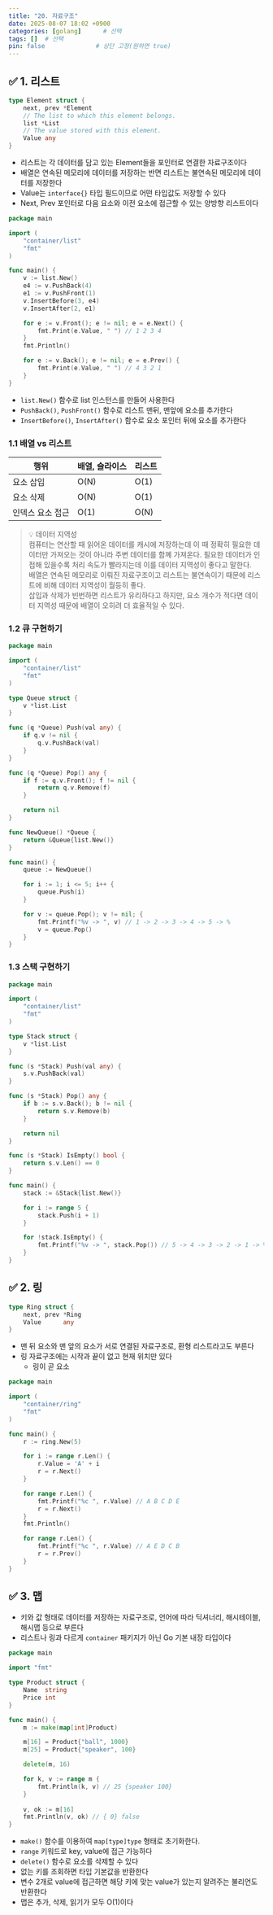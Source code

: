 ```yaml
---
title: "20. 자료구조"
date: 2025-08-07 18:02 +0900
categories: [golang]      # 선택
tags: []  # 선택
pin: false              # 상단 고정(원하면 true)
---
```

## ✅ 1. 리스트
```go
type Element struct {
	next, prev *Element
	// The list to which this element belongs.
	list *List
	// The value stored with this element.
	Value any
}
```
- 리스트는 각 데이터를 담고 있는 Element들을 포인터로 연결한 자료구조이다
- 배열은 연속된 메모리에 데이터를 저장하는 반면 리스트는 불연속된 메모리에 데이터를 저장한다
- Value는 `interface{}` 타입 필드이므로 어떤 타입값도 저장할 수 있다
- Next, Prev 포인터로 다음 요소와 이전 요소에 접근할 수 있는 양방향 리스트이다

```go
package main

import (
	"container/list"
	"fmt"
)

func main() {
	v := list.New()
	e4 := v.PushBack(4)
	e1 := v.PushFront(1)
	v.InsertBefore(3, e4)
	v.InsertAfter(2, e1)

	for e := v.Front(); e != nil; e = e.Next() {
		fmt.Print(e.Value, " ") // 1 2 3 4
	}
	fmt.Println()

	for e := v.Back(); e != nil; e = e.Prev() {
		fmt.Print(e.Value, " ") // 4 3 2 1
	}
}
```
- `list.New()` 함수로 list 인스턴스를 만들어 사용한다
- `PushBack()`, `PushFront()` 함수로 리스트 맨뒤, 맨앞에 요소를 추가한다
- `InsertBefore()`, `InsertAfter()` 함수로 요소 포인터 뒤에 요소를 추가한다

### 1.1 배열 vs 리스트

| 행위        | 배열, 슬라이스 | 리스트  |
| --------- | -------- | ---- |
| 요소 삽입     | O(N)     | O(1) |
| 요소 삭제     | O(N)     | O(1) |
| 인덱스 요소 접근 | O(1)     | O(N) |

> 💡 데이터 지역성  
> 컴퓨터는 연산할 때 읽어온 데이터를 캐시에 저장하는데 이 때 정확히 필요한 데이터만 가져오는 것이 아니라 주변 데이터를 함꼐 가져온다. 필요한 데이터가 인접해 있을수록 처리 속도가 빨라지는데 이를 데이터 지역성이 좋다고 말한다.  
> 배열은 연속된 메모리로 이뤄진 자료구조이고 리스트는 불연속이기 때문에 리스트에 비해 데이터 지역성이 월등히 좋다.  
> 삽입과 삭제가 빈번하면 리스트가 유리하다고 하지만, 요소 개수가 적다면 데이터 지역성 때문에 배열이 오히려 더 효율적일 수 있다.

### 1.2 큐 구현하기
```go
package main

import (
	"container/list"
	"fmt"
)

type Queue struct {
	v *list.List
}

func (q *Queue) Push(val any) {
	if q.v != nil {
		q.v.PushBack(val)
	}
}

func (q *Queue) Pop() any {
	if f := q.v.Front(); f != nil {
		return q.v.Remove(f)
	}

	return nil
}

func NewQueue() *Queue {
	return &Queue{list.New()}
}

func main() {
	queue := NewQueue()

	for i := 1; i <= 5; i++ {
		queue.Push(i)
	}

	for v := queue.Pop(); v != nil; {
		fmt.Printf("%v -> ", v) // 1 -> 2 -> 3 -> 4 -> 5 -> %
		v = queue.Pop()
	}
}
```

### 1.3 스택 구현하기
```go
package main

import (
	"container/list"
	"fmt"
)

type Stack struct {
	v *list.List
}

func (s *Stack) Push(val any) {
	s.v.PushBack(val)
}

func (s *Stack) Pop() any {
	if b := s.v.Back(); b != nil {
		return s.v.Remove(b)
	}

	return nil
}

func (s *Stack) IsEmpty() bool {
	return s.v.Len() == 0
}

func main() {
	stack := &Stack{list.New()}

	for i := range 5 {
		stack.Push(i + 1)
	}

	for !stack.IsEmpty() {
		fmt.Printf("%v -> ", stack.Pop()) // 5 -> 4 -> 3 -> 2 -> 1 -> %
	}
}
```

## ✅ 2. 링
```go
type Ring struct {
	next, prev *Ring
	Value      any
}
```
- 맨 뒤 요소와 맨 앞의 요소가 서로 연결된 자료구조로, 환형 리스트라고도 부른다
- 링 자료구조에는 시작과 끝이 없고 현재 위치만 있다
	- 링이 곧 요소
 
```go
package main

import (
	"container/ring"
	"fmt"
)

func main() {
	r := ring.New(5)

	for i := range r.Len() {
		r.Value = 'A' + i
		r = r.Next()
	}

	for range r.Len() {
		fmt.Printf("%c ", r.Value) // A B C D E
		r = r.Next()
	}
	fmt.Println()

	for range r.Len() {
		fmt.Printf("%c ", r.Value) // A E D C B
		r = r.Prev()
	}
}
```

## ✅ 3. 맵
- 키와 값 형태로 데이터를 저장하는 자료구조로, 언어에 따라 딕셔너리, 해시테이블, 해시맵 등으로 부른다
- 리스트나 링과 다르게 `container` 패키지가 아닌 Go 기본 내장 타입이다

```go
package main

import "fmt"

type Product struct {
	Name  string
	Price int
}

func main() {
	m := make(map[int]Product)

	m[16] = Product{"ball", 1000}
	m[25] = Product{"speaker", 100}

	delete(m, 16)

	for k, v := range m {
		fmt.Println(k, v) // 25 {speaker 100}
	}
	
	v, ok := m[16]
	fmt.Println(v, ok) // { 0} false
}
```

- `make()` 함수를 이용하여 `map[type]type` 형태로 초기화한다. 
- `range` 키워드로 key, value에 접근 가능하다
- `delete()` 함수로 요소를 삭제할 수 있다
- 없는 키를 조회하면 타입 기본값을 반환한다
- 변수 2개로 value에 접근하면 해당 키에 맞는 value가 있는지 알려주는 불리언도 반환한다
- 맵은 추가, 삭제, 읽기가 모두 O(1)이다
